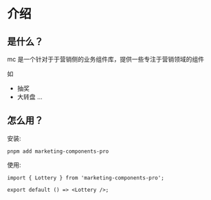 # 介绍

## 是什么？

mc 是一个针对于于营销侧的业务组件库，提供一些专注于营销领域的组件

如

- 抽奖
- 大转盘
  ...

## 怎么用？

安装:

`pnpm add marketing-components-pro`

使用:

```tsx | pure
import { Lottery } from 'marketing-components-pro';

export default () => <Lottery />;
```
